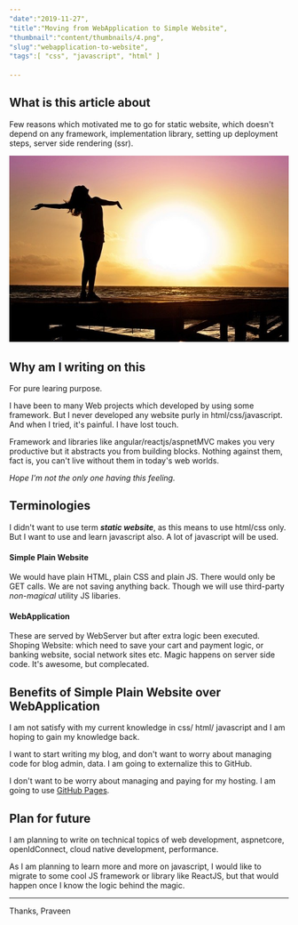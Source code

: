 ```yaml
---
"date":"2019-11-27",
"title":"Moving from WebApplication to Simple Website",
"thumbnail":"content/thumbnails/4.png",
"slug":"webapplication-to-website",
"tags":[ "css", "javascript", "html" ]

---
```


## What is this article about
Few reasons which motivated me to go for static website, which doesn't depend on any framework, implementation library, setting up deployment steps, server side rendering (ssr).

![Freedom](/content/images/freedom.jpg)
## Why am I writing on this
For pure learing purpose. 

I have been to many Web projects which developed by using some framework. But I never developed any website purly in html/css/javascript. And when I tried, it's painful. I have lost touch. 

Framework and libraries like angular/reactjs/aspnetMVC makes you very productive but it abstracts you from building blocks. Nothing against them, fact is, you can't live without them in today's web worlds.

*Hope I'm not the only one having this feeling.*

## Terminologies
I didn't want to use term ***static website***, as this means to use html/css only. But I want to use and learn javascript also. A lot of javascript will be used.
#### Simple Plain Website
We would have plain HTML, plain CSS and plain JS. 
There would only be GET calls. We are not saving anything back. Though we will use third-party *non-magical* utility JS libaries.
#### WebApplication
These are served by WebServer but after extra logic been executed. Shoping Website: which need to save your cart and payment logic, or banking website, social network sites etc. Magic happens on server side code. It's awesome, but complecated.

## Benefits of Simple Plain Website over WebApplication 
I am not satisfy with my current knowledge in css/ html/ javascript and I am hoping to gain my knowledge back.

I want to start writing my blog, and don't want to worry about managing code for blog admin, data. I am going to externalize this to GitHub.

I don't want to be worry about managing and paying for my hosting. I am going to use [GitHub Pages](https://pages.github.com/).

## Plan for future
I am planning to write on technical topics of web development, aspnetcore, openIdConnect, cloud native development, performance.

As I am planning to learn more and more on javascript, I would like to migrate to some cool JS framework or library like ReactJS, but that would happen once I know the logic behind the magic.

---
Thanks, Praveen